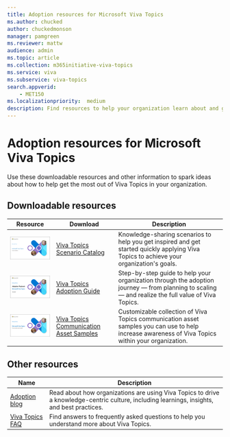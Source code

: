 ```yaml
---
title: Adoption resources for Microsoft Viva Topics
ms.author: chucked
author: chuckedmonson
manager: pamgreen
ms.reviewer: mattw
audience: admin
ms.topic: article
ms.collection: m365initiative-viva-topics
ms.service: viva 
ms.subservice: viva-topics 
search.appverid:
    - MET150  
ms.localizationpriority:  medium
description: Find resources to help your organization learn about and get the most out of Viva Topics.
---
```


# Adoption resources for Microsoft Viva Topics

Use these downloadable resources and other information to spark ideas about how to help get the most out of Viva Topics in your organization.

## Downloadable resources

|Resource         |Download     |Description |
|---------|---------|---------|
|[![Thumbnail image of scenario catalog front page](../media/knowledge-management/scenario-catalog-thumbnail.png)](https://download.microsoft.com/download/d/2/e/d2e894dd-c360-4edd-9c83-8e41787afda1/Viva-Topics-Scenario-Catalogue.pdf) |[Viva Topics Scenario Catalog](https://download.microsoft.com/download/d/2/e/d2e894dd-c360-4edd-9c83-8e41787afda1/Viva-Topics-Scenario-Catalogue.pdf) |Knowledge-sharing scenarios to help you get inspired and get started quickly applying Viva Topics to achieve your organization's goals. |
|[![Thumbnail image of adoption guide front page](../media/knowledge-management/adoption-guide-thumbnail.png)](https://download.microsoft.com/download/d/2/e/d2e894dd-c360-4edd-9c83-8e41787afda1/Viva-Topics-Adoption-Guide.pdf)     |[Viva Topics Adoption Guide](https://download.microsoft.com/download/d/2/e/d2e894dd-c360-4edd-9c83-8e41787afda1/Viva-Topics-Adoption-Guide.pdf)          |Step-by-step guide to help your organization through the adoption journey — from planning to scaling — and realize the full value of Viva Topics.    |
|[![Thumbnail image of communication asset samples front page](../media/knowledge-management/communication-asset-samples.png)](https://download.microsoft.com/download/d/2/e/d2e894dd-c360-4edd-9c83-8e41787afda1/Viva-Topics-Communication-Asset-Samples.pptx)    |[Viva Topics Communication Asset Samples](https://download.microsoft.com/download/d/2/e/d2e894dd-c360-4edd-9c83-8e41787afda1/Viva-Topics-Communication-Asset-Samples.pptx)     |Customizable collection of Viva Topics communication asset samples you can use to help increase awareness of Viva Topics within your organization.   |

## Other resources

|Name     |Description  |
|---------|---------|
|[Adoption blog](https://techcommunity.microsoft.com/t5/microsoft-viva-blog/the-journey-to-viva-topics-adoption-success-intro/ba-p/2976552) |Read about how organizations are using Viva Topics to drive a knowledge-centric culture, including learnings, insights, and best practices. |
|[Viva Topics FAQ](https://resources.techcommunity.microsoft.com/viva-topics/faq/) |Find answers to frequently asked questions to help you understand more about Viva Topics.    |

